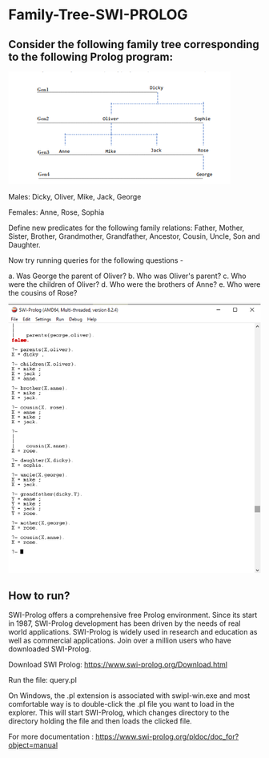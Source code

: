 # Family-Tree-SWI-PROLOG

## Consider the following family tree corresponding to the following Prolog program:

![Screenshot](tree.png)

Males: Dicky, Oliver, Mike, Jack, George

Females: Anne, Rose, Sophia

Define new predicates for the following family relations: Father, Mother, Sister, Brother,
Grandmother, Grandfather, Ancestor, Cousin, Uncle, Son and Daughter.

Now try running queries for the following questions - 

a. Was George the parent of Oliver?
b. Who was Oliver's parent?
c. Who were the children of Oliver?
d. Who were the brothers of Anne?
e. Who were the cousins of Rose?

![Screenshot](queries.png)




## How to run?

SWI-Prolog offers a comprehensive free Prolog environment. Since its start in 1987, SWI-Prolog development has been driven by the needs of real world applications. SWI-Prolog is widely used in research and education as well as commercial applications. Join over a million users who have downloaded SWI-Prolog.

Download SWI Prolog: https://www.swi-prolog.org/Download.html

Run the file: query.pl

On Windows, the .pl extension is associated with swipl-win.exe and most comfortable way is to double-click the .pl file you want to load in the explorer. This will start SWI-Prolog, which changes directory to the directory holding the file and then loads the clicked file.

For more documentation : https://www.swi-prolog.org/pldoc/doc_for?object=manual
